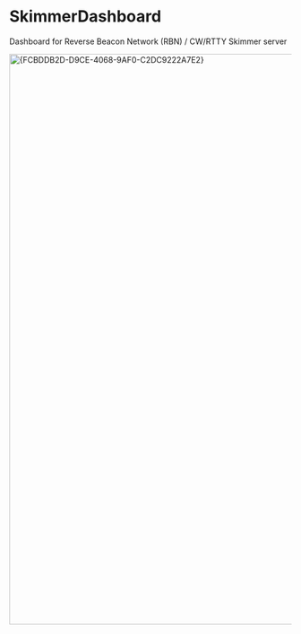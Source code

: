 # SkimmerDashboard
 Dashboard for Reverse Beacon Network (RBN) / CW/RTTY Skimmer server

 <img width="1018" alt="{FCBDDB2D-D9CE-4068-9AF0-C2DC9222A7E2}" src="https://github.com/user-attachments/assets/fd3ce48d-3f06-4b97-bc5e-55f67e9d775a" />




